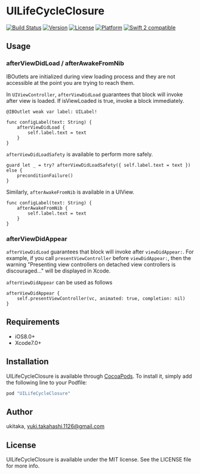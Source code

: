 # UILifeCycleClosure

[![Build Status](https://travis-ci.org/ukitaka/UILifeCycleClosure.svg)](https://travis-ci.org/ukitaka/UILifeCycleClosure)
[![Version](https://img.shields.io/cocoapods/v/UILifeCycleClosure.svg?style=flat)](http://cocoapods.org/pods/UILifeCycleClosure)
[![License](https://img.shields.io/cocoapods/l/UILifeCycleClosure.svg?style=flat)](http://cocoapods.org/pods/UILifeCycleClosure)
[![Platform](https://img.shields.io/cocoapods/p/UILifeCycleClosure.svg?style=flat)](http://cocoapods.org/pods/UILifeCycleClosure)
<a href="https://developer.apple.com/swift"><img src="https://img.shields.io/badge/swift2-compatible-4BC51D.svg?style=flat" alt="Swift 2 compatible" /></a>


## Usage

### afterViewDidLoad / afterAwakeFromNib

IBOutlets are initialized during view loading process and they are not accessible at the point you are trying to reach them.

In `UIViewController`, `afterViewDidLoad` guarantees that block will invoke after view is loaded.
If isViewLoaded is true, invoke a block immediately.

```
@IBOutlet weak var label: UILabel!

func configLabel(text: String) {
    afterViewDidLoad {
        self.label.text = text
    }
}
```

`afterViewDidLoadSafety` is available to perform more safely.

```
guard let _ = try? afterViewDidLoadSafety({ self.label.text = text }) else {
    preconditionFailure()
}
```

Similarly, `afterAwakeFromNib` is available in a UIView.

```
func configLabel(text: String) {
    afterAwakeFromNib {
        self.label.text = text
    }
}
```



### afterViewDidAppear

`afterViewDidLoad` guarantees that block will invoke after `viewDidAppear:`.
For example, if you call `presentViewController` before `viewDidAppear:`, then the warning "Presenting view controllers on detached view controllers is discouraged…" will be displayed in Xcode.


`afterViewDidAppear` can be used as follows 

```
afterViewDidAppear {
	self.presentViewController(vc, animated: true, completion: nil)
}
```


## Requirements

+ iOS8.0+
+ Xcode7.0+

## Installation

UILifeCycleClosure is available through [CocoaPods](http://cocoapods.org). To install
it, simply add the following line to your Podfile:

```ruby
pod "UILifeCycleClosure"
```

## Author

ukitaka, yuki.takahashi.1126@gmail.com

## License

UILifeCycleClosure is available under the MIT license. See the LICENSE file for more info.
